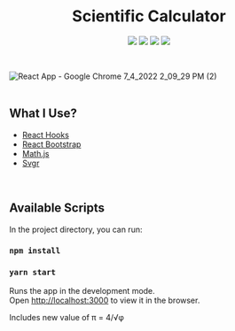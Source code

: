 <h1 align="center"> Scientific Calculator </h1>

<p align="center">
  <img src="https://img.shields.io/github/stars/mihrilp/scientific-calculator"/>
  <img src="https://img.shields.io/github/forks/mihrilp/scientific-calculator"/>
  <img src="https://img.shields.io/github/license/mihrilp/scientific-calculator"/>
  <img src="https://img.shields.io/github/issues/mihrilp/scientific-calculator"/>
<p>

<br>

![React App - Google Chrome 7_4_2022 2_09_29 PM (2)](https://user-images.githubusercontent.com/58886855/177143239-c8489a04-b10a-4422-9ff5-ba4a2bf49163.png)
<br><br>

## What I Use?

  * [React Hooks](https://reactjs.org/docs/hooks-intro.html)
  * [React Bootstrap](https://react-bootstrap.github.io/)
  * [Math.js](https://mathjs.org/)
  * [Svgr](https://react-svgr.com/)
<br>

## Available Scripts

In the project directory, you can run:

### `npm install`
### `yarn start`

Runs the app in the development mode.<br />
Open [http://localhost:3000](http://localhost:3000) to view it in the browser.

Includes new value of π = 4/√φ

